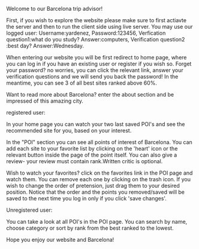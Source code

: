 Welcome to our Barcelona trip advisor!

First, if you wish to explore the website please make sure to first actiavte the server and then to run the client side using live server. You may use our logged user: Username:yardenez, Password:123456, Verfication question1:what do you study? Answer:computers, Verification question2 :best day? Answer:Wednesday.

When entering our website you will be first redirect to home page, where you can log in if you have an existing user or register if you wish so. Forget your password? no worries, you can click the relevant link, answer your verification questions and we will send you back the password! In the meantime, you can see 3 of all best sites ranked above 60%.

Want to read more about Barcelona? enter the about section and be impressed of this amazing city.

registered user:

In your home page you can watch your two last saved POI's and see the recommended site for you, based on your interest.

In the "POI" section you can see all points of interest of Barcelona. You can add each site to your favorite list by clicking on the 'heart' icon or the relevant button inside the page of the point itself. You can also give a review- your review must contain rank.Written critic is optional.

Wish to watch your favorites? click on the favorites link in the POI page and watch them. You can remove each one by clicking on the trash icon. If you wish to change the order of pretension, just drag them to your desired position. Notice that the order and the points you removed/saved will be saved to the next time you log in only if you click 'save changes'.

Unregistered user:

You can take a look at all POI's in the POI page. You can search by name, choose category or sort by rank from the best ranked to the lowest.

Hope you enjoy our website and Barcelona!
